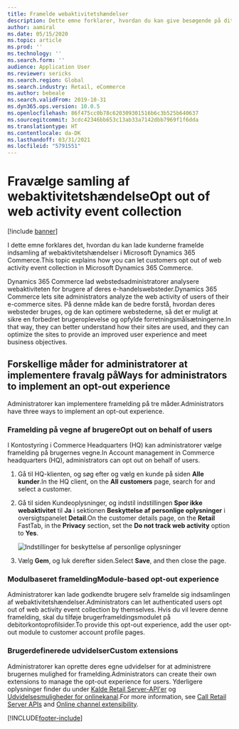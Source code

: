 ```yaml
---
title: Framelde webaktivitetshændelser
description: Dette emne forklarer, hvordan du kan give besøgende på dit websted mulighed for at framelde indsamlingen af webaktivitetshændelser i Microsoft Dynamics 365 Commerce.
author: aamiral
ms.date: 05/15/2020
ms.topic: article
ms.prod: ''
ms.technology: ''
ms.search.form: ''
audience: Application User
ms.reviewer: sericks
ms.search.region: Global
ms.search.industry: Retail, eCommerce
ms.author: bebeale
ms.search.validFrom: 2019-10-31
ms.dyn365.ops.version: 10.0.5
ms.openlocfilehash: 86f475cc0b78c620309301516b6c3b525b640637
ms.sourcegitcommit: 3cdc42346bb653c13ab33a7142dbb7969f1f6dda
ms.translationtype: HT
ms.contentlocale: da-DK
ms.lasthandoff: 03/31/2021
ms.locfileid: "5791551"
---
```

# <a name="opt-out-of-web-activity-event-collection"></a><span data-ttu-id="de899-103">Fravælge samling af webaktivitetshændelse</span><span class="sxs-lookup"><span data-stu-id="de899-103">Opt out of web activity event collection</span></span>
[!include [banner](includes/banner.md)]

<span data-ttu-id="de899-104">I dette emne forklares det, hvordan du kan lade kunderne framelde indsamling af webaktivitetshændelser i Microsoft Dynamics 365 Commerce.</span><span class="sxs-lookup"><span data-stu-id="de899-104">This topic explains how you can let customers opt out of web activity event collection in Microsoft Dynamics 365 Commerce.</span></span>

<span data-ttu-id="de899-105">Dynamics 365 Commerce lad webstedsadministratorer analysere webaktiviteten for brugere af deres e-handelswebsteder.</span><span class="sxs-lookup"><span data-stu-id="de899-105">Dynamics 365 Commerce lets site administrators analyze the web activity of users of their e-commerce sites.</span></span> <span data-ttu-id="de899-106">På denne måde kan de bedre forstå, hvordan deres websteder bruges, og de kan optimere webstederne, så det er muligt at sikre en forbedret brugeroplevelse og opfylde forretningsmålsætningerne.</span><span class="sxs-lookup"><span data-stu-id="de899-106">In that way, they can better understand how their sites are used, and they can optimize the sites to provide an improved user experience and meet business objectives.</span></span>


## <a name="ways-for-administrators-to-implement-an-opt-out-experience"></a><span data-ttu-id="de899-107">Forskellige måder for administratorer at implementere fravalg på</span><span class="sxs-lookup"><span data-stu-id="de899-107">Ways for administrators to implement an opt-out experience</span></span>

<span data-ttu-id="de899-108">Administratorer kan implementere framelding på tre måder.</span><span class="sxs-lookup"><span data-stu-id="de899-108">Administrators have three ways to implement an opt-out experience.</span></span>

### <a name="opt-out-on-behalf-of-users"></a><span data-ttu-id="de899-109">Framelding på vegne af brugere</span><span class="sxs-lookup"><span data-stu-id="de899-109">Opt out on behalf of users</span></span>

<span data-ttu-id="de899-110">I Kontostyring i Commerce Headquarters (HQ) kan administratorer vælge framelding på brugernes vegne.</span><span class="sxs-lookup"><span data-stu-id="de899-110">In Account management in Commerce headquarters (HQ), administrators can opt out on behalf of users.</span></span>

1. <span data-ttu-id="de899-111">Gå til HQ-klienten, og søg efter og vælg en kunde på siden **Alle kunder**.</span><span class="sxs-lookup"><span data-stu-id="de899-111">In the HQ client, on the **All customers** page, search for and select a customer.</span></span>
1. <span data-ttu-id="de899-112">Gå til siden Kundeoplysninger, og indstil indstillingen **Spor ikke webaktivitet** til **Ja** i sektionen **Beskyttelse af personlige oplysninger** i oversigtspanelet **Detail**.</span><span class="sxs-lookup"><span data-stu-id="de899-112">On the customer details page, on the **Retail** FastTab, in the **Privacy** section, set the **Do not track web activity** option to **Yes**.</span></span>

    ![Indstillinger for beskyttelse af personlige oplysninger](media/Disablepersonalizationpart2.png)

1. <span data-ttu-id="de899-114">Vælg **Gem**, og luk derefter siden.</span><span class="sxs-lookup"><span data-stu-id="de899-114">Select **Save**, and then close the page.</span></span>

### <a name="module-based-opt-out-experience"></a><span data-ttu-id="de899-115">Modulbaseret framelding</span><span class="sxs-lookup"><span data-stu-id="de899-115">Module-based opt-out experience</span></span>

<span data-ttu-id="de899-116">Administratorer kan lade godkendte brugere selv framelde sig indsamlingen af webaktivitetshændelser.</span><span class="sxs-lookup"><span data-stu-id="de899-116">Administrators can let authenticated users opt out of web activity event collection by themselves.</span></span> <span data-ttu-id="de899-117">Hvis du vil levere denne framelding, skal du tilføje brugerframeldingsmodulet på debitorkontoprofilsider.</span><span class="sxs-lookup"><span data-stu-id="de899-117">To provide this opt-out experience, add the user opt-out module to customer account profile pages.</span></span>

### <a name="custom-extensions"></a><span data-ttu-id="de899-118">Brugerdefinerede udvidelser</span><span class="sxs-lookup"><span data-stu-id="de899-118">Custom extensions</span></span>

<span data-ttu-id="de899-119">Administratorer kan oprette deres egne udvidelser for at administrere brugernes mulighed for framelding.</span><span class="sxs-lookup"><span data-stu-id="de899-119">Administrators can create their own extensions to manage the opt-out experience for users.</span></span> <span data-ttu-id="de899-120">Yderligere oplysninger finder du under [Kalde Retail Server-API'er](e-commerce-extensibility/call-retail-server-apis.md) og [Udvidelsesmuligheder for onlinekanal](e-commerce-extensibility/overview.md).</span><span class="sxs-lookup"><span data-stu-id="de899-120">For more information, see [Call Retail Server APIs](e-commerce-extensibility/call-retail-server-apis.md) and [Online channel extensibility](e-commerce-extensibility/overview.md).</span></span>


[!INCLUDE[footer-include](../includes/footer-banner.md)]
